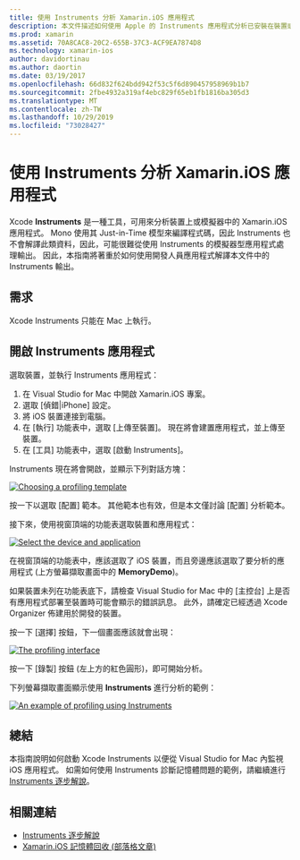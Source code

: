```yaml
---
title: 使用 Instruments 分析 Xamarin.iOS 應用程式
description: 本文件描述如何使用 Apple 的 Instruments 應用程式分析已安裝在裝置或模擬器上的 Xamarin.iOS 應用程式。
ms.prod: xamarin
ms.assetid: 70A8CAC8-20C2-655B-37C3-ACF9EA7874D8
ms.technology: xamarin-ios
author: davidortinau
ms.author: daortin
ms.date: 03/19/2017
ms.openlocfilehash: 66d832f624bdd942f53c5f6d890457958969b1b7
ms.sourcegitcommit: 2fbe4932a319af4ebc829f65eb1fb1816ba305d3
ms.translationtype: MT
ms.contentlocale: zh-TW
ms.lasthandoff: 10/29/2019
ms.locfileid: "73028427"
---
```

# <a name="profiling-xamarinios-applications-with-instruments"></a>使用 Instruments 分析 Xamarin.iOS 應用程式

Xcode **Instruments** 是一種工具，可用來分析裝置上或模擬器中的 Xamarin.iOS 應用程式。 Mono 使用其 Just-in-Time 模型來編譯程式碼，因此 Instruments 也不會解譯此類資料，因此，可能很難從使用 Instruments 的模擬器型應用程式處理輸出。
因此，本指南將著重於如何使用開發人員應用程式解譯本文件中的 Instruments 輸出。

## <a name="requirements"></a>需求

Xcode Instruments 只能在 Mac 上執行。

## <a name="opening-the-instruments-app"></a>開啟 Instruments 應用程式

選取裝置，並執行 Instruments 應用程式：

1. 在 Visual Studio for Mac 中開啟 Xamarin.iOS 專案。
2. 選取 [偵錯|iPhone] 設定。
3. 將 iOS 裝置連接到電腦。
4. 在 [執行] 功能表中，選取 [上傳至裝置]。 現在將會建置應用程式，並上傳至裝置。
5. 在 [工具] 功能表中，選取 [啟動 Instruments]。

Instruments 現在將會開啟，並顯示下列對話方塊：

 [![](using-instruments-to-detect-native-leaks-using-markheap-images/instruments1.png "Choosing a profiling template")](using-instruments-to-detect-native-leaks-using-markheap-images/instruments1.png#lightbox)

按一下以選取 [配置] 範本。 其他範本也有效，但是本文僅討論 [配置] 分析範本。

接下來，使用視窗頂端的功能表選取裝置和應用程式：

[![](using-instruments-to-detect-native-leaks-using-markheap-images/instruments2.png "Select the device and application")](using-instruments-to-detect-native-leaks-using-markheap-images/instruments2.png#lightbox)

在視窗頂端的功能表中，應該選取了 iOS 裝置，而且旁邊應該選取了要分析的應用程式 (上方螢幕擷取畫面中的 **MemoryDemo**)。

如果裝置未列在功能表底下，請檢查 Visual Studio for Mac 中的 [主控台] 上是否有應用程式部署至裝置時可能會顯示的錯誤訊息。 此外，請確定已經透過 Xcode Organizer 佈建用於開發的裝置。

按一下 [選擇] 按鈕，下一個畫面應該就會出現：

[![](using-instruments-to-detect-native-leaks-using-markheap-images/instruments3.png "The profiling interface")](using-instruments-to-detect-native-leaks-using-markheap-images/instruments3.png#lightbox)

按一下 [錄製] 按鈕 (左上方的紅色圓形)，即可開始分析。

下列螢幕擷取畫面顯示使用 **Instruments** 進行分析的範例：

[![](using-instruments-to-detect-native-leaks-using-markheap-images/instruments4.png "An example of profiling using Instruments")](using-instruments-to-detect-native-leaks-using-markheap-images/instruments4.png#lightbox)

## <a name="summary"></a>總結

本指南說明如何啟動 Xcode Instruments 以便從 Visual Studio for Mac 內監視 iOS 應用程式。 如需如何使用 Instruments 診斷記憶體問題的範例，請繼續進行 [Instruments 逐步解說](~/ios/deploy-test/walkthrough-apples-instrument.md)。

## <a name="related-links"></a>相關連結

- [Instruments 逐步解說](~/ios/deploy-test/walkthrough-apples-instrument.md)
- [Xamarin.iOS 記憶體回收 (部落格文章)](https://c-sharx.net/2015-04-27-xamarin-ios-the-garbage-collector-and-me/)
